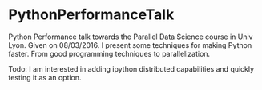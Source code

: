 # PythonPerformanceTalk
Python Performance talk towards the Parallel Data Science course in Univ Lyon. Given on 08/03/2016. 
I present some techniques for making Python faster. From good programming techniques to parallelization.

Todo: I am interested in adding ipython distributed capabilities and quickly testing it as an option.
